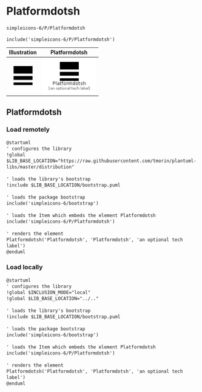 # Platformdotsh


```text
simpleicons-6/P/Platformdotsh
```

```text
include('simpleicons-6/P/Platformdotsh')
```



| Illustration | Platformdotsh |
| :---: | :---: |
| ![illustration for Illustration](../../simpleicons-6/P/Platformdotsh.png) | ![illustration for Platformdotsh](../../simpleicons-6/P/Platformdotsh.Local.png) |




## Platformdotsh

### Load remotely
```plantuml
@startuml
' configures the library
!global $LIB_BASE_LOCATION="https://raw.githubusercontent.com/tmorin/plantuml-libs/master/distribution"

' loads the library's bootstrap
!include $LIB_BASE_LOCATION/bootstrap.puml

' loads the package bootstrap
include('simpleicons-6/bootstrap')

' loads the Item which embeds the element Platformdotsh
include('simpleicons-6/P/Platformdotsh')

' renders the element
Platformdotsh('Platformdotsh', 'Platformdotsh', 'an optional tech label')
@enduml
```

### Load locally
```plantuml
@startuml
' configures the library
!global $INCLUSION_MODE="local"
!global $LIB_BASE_LOCATION="../.."

' loads the library's bootstrap
!include $LIB_BASE_LOCATION/bootstrap.puml

' loads the package bootstrap
include('simpleicons-6/bootstrap')

' loads the Item which embeds the element Platformdotsh
include('simpleicons-6/P/Platformdotsh')

' renders the element
Platformdotsh('Platformdotsh', 'Platformdotsh', 'an optional tech label')
@enduml
```


